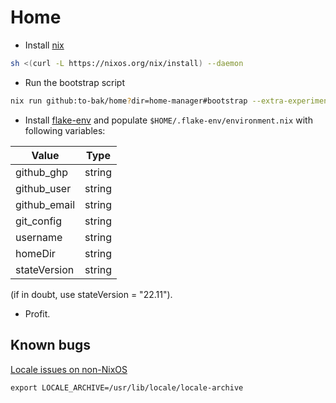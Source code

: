 # Home

* Install [nix](https://nixos.org/download.html)
```sh
sh <(curl -L https://nixos.org/nix/install) --daemon
```

* Run the bootstrap script
```sh
nix run github:to-bak/home?dir=home-manager#bootstrap --extra-experimental-features "nix-command flakes"
```

* Install [flake-env](https://github.com/to-bak/flake-env) and populate `$HOME/.flake-env/environment.nix` with following variables:

| Value        | Type   |
|--------------|--------|
| github_ghp   | string |
| github_user  | string |
| github_email | string |
| git_config   | string |
| username     | string |
| homeDir      | string |
| stateVersion | string |

(if in doubt, use stateVersion = "22.11").

* Profit.


## Known bugs

[Locale issues on non-NixOS](https://nixos.wiki/wiki/Locales)
```
export LOCALE_ARCHIVE=/usr/lib/locale/locale-archive
```
